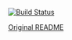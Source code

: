 [![Build Status](https://dev.azure.com/prometheansacrifice/esy-packages/_apis/build/status/esy-packages.esy-pcre?branchName=master)](https://dev.azure.com/prometheansacrifice/esy-packages/_build/latest?definitionId=45&branchName=master)

[Original README](https://github.com/esy-packages/esy-pcre/blob/master/README)
